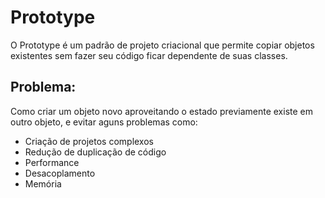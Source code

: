 # Prototype

O Prototype é um padrão de projeto criacional que permite copiar objetos existentes sem fazer seu código ficar dependente de suas classes.


## Problema:

Como criar um objeto novo aproveitando o estado previamente existe em outro objeto, e evitar aguns problemas como:

- Criação de projetos complexos
- Redução de duplicação de código
- Performance
- Desacoplamento
- Memória
